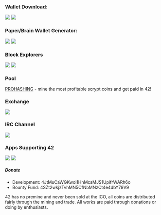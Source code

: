 ### Wallet Download:
<a href="https://github.com/42-coin/42/releases" target="_blank"><i class="svg-icon github"></i></a>    <a href="https://tr.im/42mega" target="_blank"><img src="http://i.imgur.com/D3TrEXa.png"></a>    <a href="https://tr.im/42dropbox" target="_blank"><img src="http://i.imgur.com/H0u96ap.png"></a>

### Paper/Brain Wallet Generator:
<a href="https://42-address.github.io" target="_blank"><img src="http://i.imgur.com/AU1BZTo.png"></a>    <a href="https://walletgenerator.net/?culture=en&currency=42coin#" target="_blank"><img src="http://i.imgur.com/9UwmlsR.png"></a>


### Block Explorers
<a href="https://chainz.cryptoid.info/42" target="_blank"><img src="http://i.imgur.com/VVJVbXK.png"></a>    <a href="https://prohashing.com/explorer/42" target="_blank"><img src="http://i.imgur.com/TnwfdNu.png"></a>


### Pool
<a href="https://prohashing.com" target="_blank">PROHASHING</a> - mine the most profitable scrypt coins and get paid in 42!


### Exchange
<a href="https://www.cryptopia.co.nz/Exchange?market=42_BTC" target="_blank"><img src="http://i.imgur.com/Q2iDPsQ.png"></a>


### IRC Channel
<a href="https://kiwiirc.com/client/chat.freenode.net/?nick=username&theme=cli##42coin" target="_blank"><img src="http://i.imgur.com/o1s1Tbv.png"></a>


### Apps Supporting 42
<a href="https://play.google.com/store/apps/details?id=com.mobnetic.coinguardian" target="_blank"><img src="http://i.imgur.com/qzKM8Vo.png"></a>    <a href="https://play.google.com/store/apps/details?id=bitcoin.buzz.feeds" target="_blank"><img src="http://i.imgur.com/oOp3Tqo.png"></a>


##### Donate
- Development: 4JtMuCaWGKwoi1HhMcsMJS1UpifrWARh6o
- Bounty Fund: 4SZt2wkjzTvhMN5CfNbMNzCt4e4dbY79V9


42 has no premine and never been sold at the ICO, all coins are distributed fairly through the mining and trade. All works are paid through donations or doing by enthusiasts.
